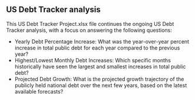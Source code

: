 ## US Debt Tracker analysis
This US Debt Tracker Project.xlsx file continues the ongoing US Debt Tracker analysis, with a focus on answering the following questions:
* Yearly Debt Percentage Increase: What was the year-over-year percent increase in total public debt for each year compared to the previous year?
* Highest/Lowest Monthly Debt Increases: Which specific months historically have seen the largest and smallest increases in total public debt?
* Projected Debt Growth: What is the projected growth trajectory of the publicly held national debt over the next few years, based on the latest available forecasts?
